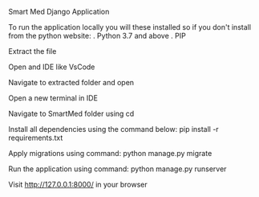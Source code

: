 Smart Med Django Application

To run the application locally you will these installed so if you don't install from the python website:
. Python 3.7 and above
. PIP

Extract the file 

Open and IDE like VsCode

Navigate to extracted folder and open 

Open a new terminal in IDE

Navigate to SmartMed folder using cd

Install all dependencies using the command below:
pip install -r requirements.txt

Apply migrations using command:
python manage.py migrate

Run the application using command:
python manage.py runserver

Visit http://127.0.0.1:8000/ in your browser
